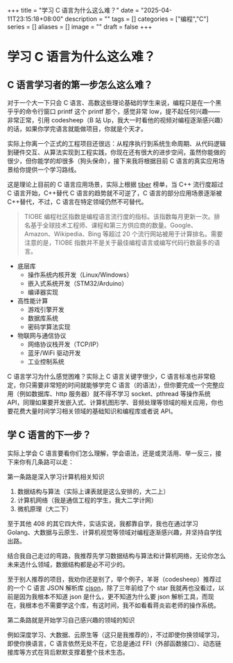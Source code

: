 +++
title = "学习 C 语言为什么这么难？"
date = "2025-04-11T23:15:18+08:00"
description = ""
tags = []
categories = ["编程","C"]
series = []
aliases = []
image = ""
draft = false
+++

# 学习 C 语言为什么这么难？

## C 语言学习者的第一步怎么这么难？

对于一个大一下只会 C 语言、高数这些理论基础的学生来说，编程只是在一个黑乎乎的命令行窗口 printf 这个 printf 那个，感觉非常 low，提不起任何兴趣——非常正常，引用 codesheep（B 站 Up，我大一时看他的视频对编程逐渐感兴趣）的话，如果你学完语言就能做项目，你就是个天才。

实际上你离一个正式的工程项目还很远：从程序执行到系统生命周期、从代码逻辑到硬件交互、从算法实现到工程实践，你现在还有很大的进步空间，虽然你能做的很少，但你能学的却很多（狗头保命），接下来我将根据目前 C 语言的真实应用场景给你提供一个学习路线。

这是理论上目前的 C 语言应用场景，实际上根据 [tiber](https://www.tiobe.com/tiobe-index/) 榜单，当 C++ 流行度超过 C 语言开始，C++替代 C 语言的趋势就不可逆了，C 语言的部分应用场景逐渐被 C++替代，不过，C 语言在特定领域仍然不可替代。

> TIOBE 编程社区指数是编程语言流行度的指标。该指数每月更新一次。排名基于全球技术工程师、课程和第三方供应商的数量。Google、Amazon、Wikipedia、Bing 等超过 20 个流行网站被用于计算排名。需要注意的是，TIOBE 指数并不是关于最佳编程语言或编写代码行数最多的语言。

- 底层库
  - 操作系统内核开发（Linux/Windows）
  - 嵌入式系统开发（STM32/Arduino）
  - 编译器实现
- 高性能计算
  - 游戏引擎开发
  - 数据库系统
  - 密码学算法实现
- 物联网与通信协议
  - 网络协议栈开发（TCP/IP）
  - 蓝牙/WiFi 驱动开发
  - 工业控制系统

C 语言学习为什么感觉困难？实际上 C 语言关键字很少，C 语言标准也非常稳定，你只需要非常短的时间就能够学完 C 语言（的语法），但你要完成一个完整应用（例如数据库、http 服务器）就不得不学习 socket、pthread 等操作系统 API，同理如果要开发嵌入式、计算机图形学、音频处理等领域的相关应用，你也要花费大量时间学习相关领域的基础知识和编程库或者说 API。

## 学 C 语言的下一步？

实际上学会 C 语言要看你们怎么理解，学会语法，还是或灵活用、举一反三，接下来你有几条路可以走：

第一条路是深入学习计算机相关知识

1. 数据结构与算法（实际上课表就是这么安排的，大二上）
2. 计算机网络（我是通信工程的学生，我大二学计网）
3. 微机原理（大二下）

至于其他 408 的其它四大件，实话实说，我都靠自学，我也在通过学习 Golang、大数据与云原生、计算机视觉等领域对编程逐渐感兴趣，并坚持自学找出路。

结合我自己走过的弯路，我推荐先学习数据结构与算法和计算机网络，无论你怎么未来选什么领域，数据结构都是必不可少的。

至于别人推荐的项目，我劝你还是别了，举个例子，羊哥（codesheep）推荐过的一个 C 语言 JSON 解析库 [cjson](https://github.com/DaveGamble/cJSON)，除了三年前给了个 star 我就再也没看过，以前是因为我根本不知道 json 是什么，更不知道为什么要 json 解析工具，而现在，我根本也不需要学这个库，有这时间，我不如看看蒋炎岩老师的操作系统。

第二条路就是开始学习自己感兴趣的领域的知识

例如深度学习、大数据、云原生等（这只是我推荐的），不过即使你换领域学习，即使你换语言，C 语言依然无处不在，它总是通过 FFI（外部函数接口）、动态链接库等方式在背后默默支撑着整个技术生态。
